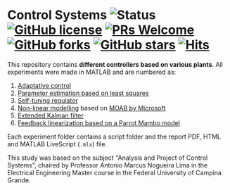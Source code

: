 # Control Systems ![Status](https://img.shields.io/static/v1?style=flat&logo=github&label=status&message=finished&color=red) [![GitHub license](https://img.shields.io/github/license/debOliveira/Control-Systems.svg)](https://github.com/debOliveira/Control-Systems/blob/master/LICENSE) [![PRs Welcome](https://img.shields.io/badge/PRs-welcome-brightgreen.svg)](http://makeapullrequest.com)  [![GitHub forks](https://img.shields.io/github/forks/debOliveira/Control-Systems.svg?style=social&label=Fork&maxAge=2592000)](https://GitHub.com/debOliveira/Control-Systems/network/) [![GitHub stars](https://img.shields.io/github/stars/debOliveira/Control-Systems.svg?style=social&label=Star&maxAge=2592000)](https://GitHub.com/debOliveira/Control-Systems/stargazers/) [![Hits](https://hits.seeyoufarm.com/api/count/incr/badge.svg?url=https%3A%2F%2Fgithub.com%2FdebOliveira%2FControl-Systems&count_bg=%2379C83D&title_bg=%23555555&icon=&icon_color=%23E7E7E7&title=hits&edge_flat=false)](https://hits.seeyoufarm.com)

This repository contains **different controllers based on various plants**. All experiments were made in MATLAB and are numbered as:

1. [Adaptative control](https://github.com/debOliveira/Control-Systems/tree/main/Exp%201%20-%20Adaptative%20control)
2. [Parameter estimation based on least squares](https://github.com/debOliveira/Control-Systems/tree/main/Exp%202%20-%20Parameter%20estimation)
3. [Self-tuning regulator](https://github.com/debOliveira/Control-Systems/tree/main/Exp%203%20-%20Self%20tuning%20regulator)
4. [Non-linear modelling](https://github.com/debOliveira/Control-Systems/tree/main/Exp%204%20-%20MOAB) based on [MOAB by Microsoft](https://microsoft.github.io/moab/)
5. [Extended Kalman filter](https://github.com/debOliveira/Control-Systems/tree/main/Exp%205%20-%20Extended%20Kalman%20filter)
6. [Feedback linearization based on a Parrot Mambo model](https://github.com/debOliveira/Control-Systems/tree/main/Exp%206%20-%20Feedback%20Linearization) 

Each experiment folder contains a script folder and the report PDF, HTML and MATLAB LiveScript (`.mlx`) file. 

This study was based on the subject "Analysis and Project of Control Systems", chaired by Professor Antonio Marcus Nogueira Lima in the Electrical Engineering Master 
course in the Federal University of Campina Grande.

